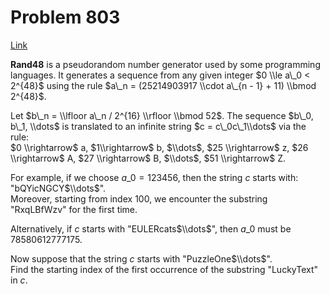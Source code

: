 # Problem 803

[Link](https://projecteuler.net/problem=803)

**Rand48** is a pseudorandom number generator used by some programming languages. It generates a sequence from any given integer $0 \\le a\_0 < 2^{48}$ using the rule $a\_n = (25214903917 \\cdot a\_{n - 1} + 11) \\bmod 2^{48}$. 

Let $b\_n = \\lfloor a\_n / 2^{16} \\rfloor \\bmod 52$. The sequence $b\_0, b\_1, \\dots$ is translated to an infinite string $c = c\_0c\_1\\dots$ via the rule:  
$0 \\rightarrow$ a, $1\\rightarrow$ b, $\\dots$, $25 \\rightarrow$ z, $26 \\rightarrow$ A, $27 \\rightarrow$ B, $\\dots$, $51 \\rightarrow$ Z. 

For example, if we choose $a\_0 = 123456$, then the string $c$ starts with: "bQYicNGCY$\\dots$".  
Moreover, starting from index $100$, we encounter the substring "RxqLBfWzv" for the first time. 

Alternatively, if $c$ starts with "EULERcats$\\dots$", then $a\_0$ must be $78580612777175$. 

Now suppose that the string $c$ starts with "PuzzleOne$\\dots$".  
Find the starting index of the first occurrence of the substring "LuckyText" in $c$.